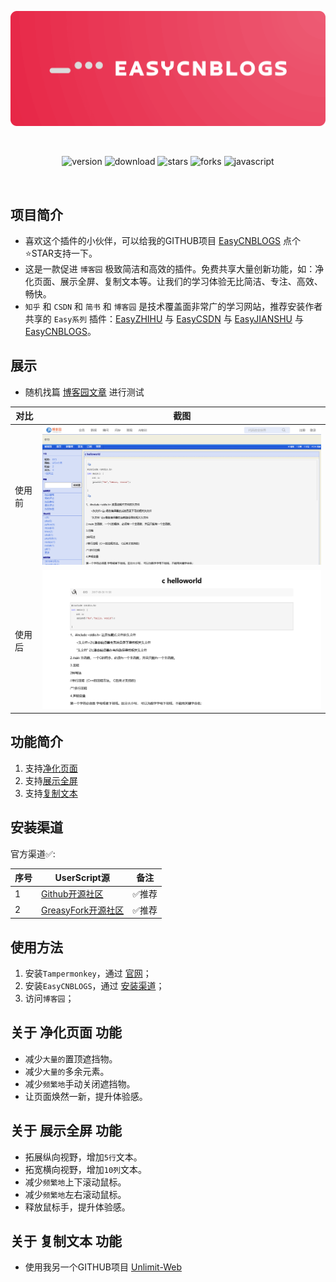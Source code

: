 <br><br>

<center><div align="center">

<img src="/assets/EasyCNBLOGS.png" width="750"></img>

<br>

<img alt="version" src="https://img.shields.io/greasyfork/v/482368?style=for-the-badge&label=%E7%89%88%E6%9C%AC&logo=velog&logoColor=BE95FF&color=7B68EE"></img>
<img alt="download" src="https://img.shields.io/greasyfork/dt/482368?style=for-the-badge&label=%E7%94%A8%E6%88%B7%E5%AE%89%E8%A3%85%E9%87%8F&logo=bilibili&logoColor=78FF96"></img>
<img alt="stars" src="https://img.shields.io/github/stars/xcanwin/EasyCNBLOGS?style=for-the-badge&label=Stars&logo=undertale&logoColor=red&color=orange"></img>
<img alt="forks" src="https://img.shields.io/github/forks/xcanwin/EasyCNBLOGS?style=for-the-badge&label=Forks&logo=stackshare&logoColor=green&color=0AC18E"></img>
<img alt="javascript" src="https://img.shields.io/badge/JavaScript-%3E%3DES13-green?style=for-the-badge&label=JavaScript&logo=JavaScript&color=FDEE21"></img>

</div></center>

<br>

## 项目简介

- 喜欢这个插件的小伙伴，可以给我的GITHUB项目 [EasyCNBLOGS](https://github.com/xcanwin/EasyCNBLOGS) 点个⭐️STAR支持一下。
- 这是一款促进 `博客园` 极致简洁和高效的插件。免费共享大量创新功能，如：净化页面、展示全屏、复制文本等。让我们的学习体验无比简洁、专注、高效、畅快。
- `知乎` 和 `CSDN` 和 `简书` 和 `博客园` 是技术覆盖面非常广的学习网站，推荐安装作者共享的 `Easy系列` 插件：[EasyZHIHU](https://github.com/xcanwin/EasyZHIHU/) 与 [EasyCSDN](https://github.com/xcanwin/EasyCSDN/) 与 [EasyJIANSHU](https://github.com/xcanwin/EasyJIANSHU/) 与 [EasyCNBLOGS](https://github.com/xcanwin/EasyCNBLOGS/)。

## 展示

- 随机找篇 [博客园文章](https://www.cnblogs.com/long613/p/7614431.html) 进行测试

| 对比 | 截图 |
| --- | --- |
| 使用前 | <img src="/assets/cnblogs-before.png" width="750"></img> |
| 使用后 | <img src="/assets/cnblogs-after.png" width="750"></img> |

## 功能简介

1. 支持[净化页面](#关于-净化页面-功能)
2. 支持[展示全屏](#关于-展示全屏-功能)
3. 支持[复制文本](#关于-复制文本-功能)

## 安装渠道

官方渠道✅:

| 序号 | UserScript源 | 备注 |
| --- | --- | --- |
| 1 | [Github开源社区](https://raw.githubusercontent.com/xcanwin/EasyCNBLOGS/main/EasyCNBLOGS.user.js) | ✅推荐 |
| 2 | [GreasyFork开源社区](https://greasyfork.org/zh-CN/scripts/482368-easycnblogs) | ✅推荐 |

## 使用方法

1. 安装`Tampermonkey`，通过 [官网](https://www.tampermonkey.net/)；
2. 安装`EasyCNBLOGS`，通过 [安装渠道](#安装渠道)；
3. 访问`博客园`；

## 关于 净化页面 功能

- 减少`大量的`置顶遮挡物。
- 减少`大量的`多余元素。
- 减少`频繁地`手动关闭遮挡物。
- 让页面焕然一新，提升体验感。

## 关于 展示全屏 功能

- 拓展纵向视野，增加`5行`文本。
- 拓宽横向视野，增加`10列`文本。
- 减少`频繁地`上下滚动鼠标。
- 减少`频繁地`左右滚动鼠标。
- 释放鼠标手，提升体验感。

## 关于 复制文本 功能

- 使用我另一个GITHUB项目 [Unlimit-Web](https://github.com/xcanwin/Unlimit-Web/)

